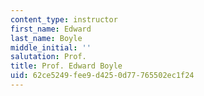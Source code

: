 ```yaml
---
content_type: instructor
first_name: Edward
last_name: Boyle
middle_initial: ''
salutation: Prof.
title: Prof. Edward Boyle
uid: 62ce5249-fee9-d425-0d77-765502ec1f24
---
```

